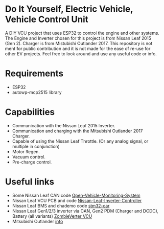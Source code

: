 # Do It Yourself, Electric Vehicle, Vehicle Control Unit
A DIY VCU project that uses ESP32 to control the engine and other systems. The Engine and Inverter chosen for this project is from Nissan Leaf 2015 (Gen 2). Charger is from Mistubishi Outlander 2017. This repository is not ment for public contribution and it is not made for the ease of re-use for other EV projects. Feel free to look around and use any useful code or info.
 
# Requirements
* ESP32
* autowp-mcp2515 library

# Capabilities
* Communication with the Nissan Leaf 2015 Inverter.
* Communication and charging with the Mitsubishi Outlander 2017 Charger.
* Capable of using the Nissan Leaf Throttle. (Or any analog signal, or multiple in conjunction)
* Motor Regen.
* Vacuum control.
* Pre-charge control.

# Useful links
* Some Nissan Leaf CAN code [Open-Vehicle-Monitoring-System](https://github.com/openvehicles/Open-Vehicle-Monitoring-System-3/blob/master/vehicle/OVMS.V3/components/vehicle_nissanleaf/src/vehicle_nissanleaf.cpp)
* Nissan Leaf VCU PCB and code [Nissan-Leaf-Inverter-Controller](https://github.com/damienmaguire/Nissan-Leaf-Inverter-Controller/tree/master)
* Nissan Leaf BMS and chademo code [stm32-car](https://github.com/jsphuebner/stm32-car/tree/master/src)
* Nissan Leaf Gen1/2/3 inverter via CAN, Gen2 PDM (Charger and DCDC), Battery (all variants) [ZombieVerter VCU](https://github.com/damienmaguire/Stm32-vcu)
* Mitsubishi Outlander [info](https://openinverter.org/wiki/Mitsubishi_Outlander_DCDC_OBC)
